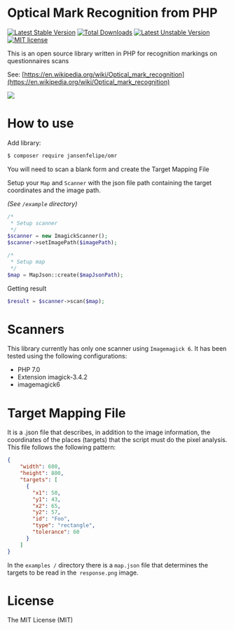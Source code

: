 # Optical Mark Recognition from PHP

[![Latest Stable Version](https://poser.pugx.org/jansenfelipe/omr/v/stable.svg)](https://packagist.org/packages/jansenfelipe/omr) 
[![Total Downloads](https://poser.pugx.org/jansenfelipe/omr/downloads.svg)](https://packagist.org/packages/jansenfelipe/omr) 
[![Latest Unstable Version](https://poser.pugx.org/jansenfelipe/omr/v/unstable.svg)](https://packagist.org/packages/jansenfelipe/omr)
[![MIT license](https://poser.pugx.org/jansenfelipe/omr/license.svg)](http://opensource.org/licenses/MIT)

This is an open source library written in PHP for recognition markings on questionnaires scans

See: [https://en.wikipedia.org/wiki/Optical_mark_recognition](https://en.wikipedia.org/wiki/Optical_mark_recognition)

<img src="https://github.com/jansenfelipe/omr/blob/develop/example/screenshots/exec_command.png?raw=true" />

# How to use

Add library:

```sh
$ composer require jansenfelipe/omr
```

You will need to scan a blank form and create the Target Mapping File

Setup your `Map` and `Scanner` with the json file path containing the target coordinates and the image path.

_(See `/example` directory)_

```php
/*
 * Setup scanner
 */
$scanner = new ImagickScanner();
$scanner->setImagePath($imagePath);

/*
 * Setup map
 */
$map = MapJson::create($mapJsonPath);
```

Getting result

```php
$result = $scanner->scan($map);
```

# Scanners

This library currently has only one scanner using `Imagemagick 6`. It has been tested using the following configurations:

* PHP 7.0
* Extension imagick-3.4.2 
* imagemagick6

# Target Mapping File

It is a .json file that describes, in addition to the image information, the coordinates of the places (targets) that the script must do the pixel analysis. This file follows the following pattern:

```json
{
    "width": 600,
    "height": 800,
    "targets": [
      {
        "x1": 50,
        "y1": 43,
        "x2": 65,
        "y2": 57,
        "id": "Foo",
        "type": "rectangle",
        "tolerance": 60
      }
    ] 
}
```

In the `examples /` directory there is a `map.json` file that determines the targets to be read in the` response.png` image.

# License

The MIT License (MIT)
